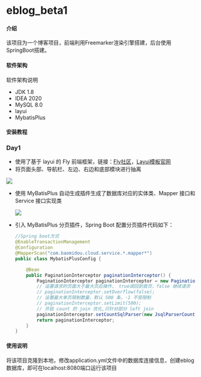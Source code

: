

# eblog_beta1

#### 介绍
该项目为一个博客项目，前端利用Freemarker渲染引擎搭建，后台使用SpringBoot搭建。

#### 软件架构
软件架构说明
- JDK 1.8
- IDEA 2020
- MySQL 8.0
- layui
- MybatisPlus


#### 安装教程

### Day1
- 使用了基于 layui 的 Fly 前端框架，链接：[Fly社区](https://fly.layui.com/)，[Layui模板官网](https://fly.layui.com/store/)
- 将页面头部、导航栏、左边、右边和底部模块进行抽离

![](https://gitee.com/xlshi/blog_img/raw/master/img/20200705223829.png)

- 使用 MyBatisPlus 自动生成插件生成了数据库对应的实体类、Mapper 接口和 Service 接口实现类

  ![](https://gitee.com/xlshi/blog_img/raw/master/img/20200705223832.png)

- 引入 MyBatisPlus 分页插件，Spring Boot 配置分页插件代码如下：

  ```java
  //Spring boot方式
  @EnableTransactionManagement
  @Configuration
  @MapperScan("com.baomidou.cloud.service.*.mapper*")
  public class MybatisPlusConfig {
  
      @Bean
      public PaginationInterceptor paginationInterceptor() {
          PaginationInterceptor paginationInterceptor = new PaginationInterceptor();
          // 设置请求的页面大于最大页后操作， true调回到首页，false 继续请求  默认false
          // paginationInterceptor.setOverflow(false);
          // 设置最大单页限制数量，默认 500 条，-1 不受限制
          // paginationInterceptor.setLimit(500);
          // 开启 count 的 join 优化,只针对部分 left join
          paginationInterceptor.setCountSqlParser(new JsqlParserCountOptimize(true));
          return paginationInterceptor;
      }
  }
  ```

  

#### 使用说明

将该项目克隆到本地，修改application.yml文件中的数据库连接信息，创建eblog数据库，即可在localhost:8080端口运行该项目


